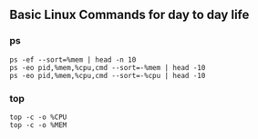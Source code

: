 
## Basic Linux Commands for day to day life

### ps

```
ps -ef --sort=%mem | head -n 10
ps -eo pid,%mem,%cpu,cmd --sort=-%mem | head -10
ps -eo pid,%mem,%cpu,cmd --sort=-%cpu | head -10
```

### top
```
top -c -o %CPU
top -c -o %MEM
```

